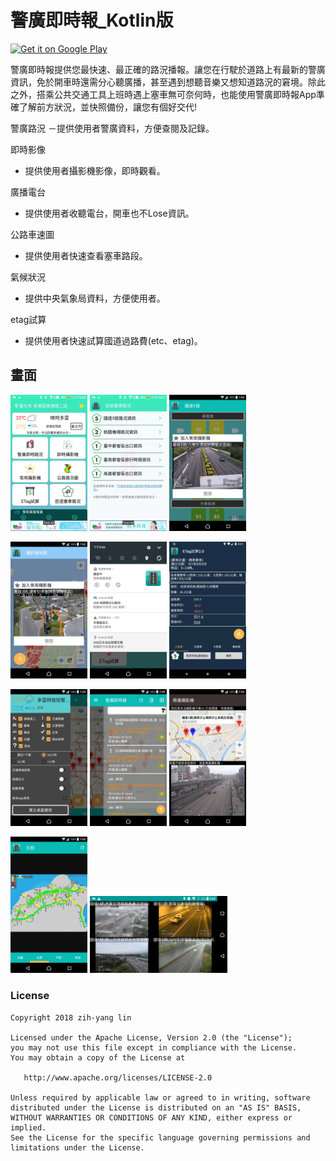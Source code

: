 ﻿# 警廣即時報_Kotlin版
<a href='https://play.google.com/store/apps/details?id=tw.myself.oceanlin.newsbroadcast'><img alt='Get it on Google Play' src='https://play.google.com/intl/en_us/badges/images/generic/en_badge_web_generic.png' height="50px"/></a>

警廣即時報提供您最快速、最正確的路況播報。讓您在行駛於道路上有最新的警廣資訊，免於開車時還需分心聽廣播，甚至遇到想聽音樂又想知道路況的窘境。除此之外，搭乘公共交通工具上班時遇上塞車無可奈何時，也能使用警廣即時報App準確了解前方狀況，並快照備份，讓您有個好交代!

警廣路況
－提供使用者警廣資料，方便查閱及記錄。

即時影像
- 提供使用者攝影機影像，即時觀看。

廣播電台
- 提供使用者收聽電台，開車也不Lose資訊。

公路車速圖
- 提供使用者快速查看塞車路段。

氣候狀況
- 提供中央氣象局資料，方便使用者。

etag試算
- 提供使用者快速試算國道過路費(etc、etag)。

畫面
 ------
<img src="webps/device-2018-03-15-170314.webp" width="123"> <img src="webps/device-2018-03-15-170406.webp" width="123"> <img src="webps/device-2018-03-15-170426.webp" width="123">

<img src="webps/device-2018-03-15-170623.webp" width="123"> <img src="webps/device-2018-03-15-170657.webp" width="123"> <img src="webps/device-2018-03-15-170507.webp" width="123">

<img src="webps/device-2018-03-15-170555.webp" width="123"> <img src="webps/device-2018-03-15-170537.webp" width="123"> <img src="webps/device-2018-03-15-170607.webp" width="123">

<img src="webps/device-2018-03-15-170520.webp" width="123"> <img src="webps/device-2018-03-15-170916.webp" width="220">

### License
```
Copyright 2018 zih-yang lin

Licensed under the Apache License, Version 2.0 (the "License");
you may not use this file except in compliance with the License.
You may obtain a copy of the License at

   http://www.apache.org/licenses/LICENSE-2.0

Unless required by applicable law or agreed to in writing, software
distributed under the License is distributed on an "AS IS" BASIS,
WITHOUT WARRANTIES OR CONDITIONS OF ANY KIND, either express or implied.
See the License for the specific language governing permissions and
limitations under the License.
```
